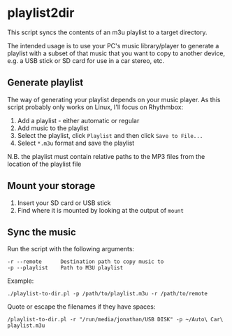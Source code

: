 # playlist2dir

This script syncs the contents of an m3u playlist to a target directory.

The intended usage is to use your PC's music library/player to generate a playlist with a subset of that music that you
want to copy to another device, e.g. a USB stick or SD card for use in a car stereo, etc.

## Generate playlist

The way of generating your playlist depends on your music player. As this script probably only works on Linux,
I'll focus on Rhythmbox:

1. Add a playlist - either automatic or regular
1. Add music to the playlist
1. Select the playlist, click `Playlist` and then click `Save to File...`
1. Select `*.m3u` format and save the playlist

N.B. the playlist must contain relative paths to the MP3 files from the location of the playlist file

## Mount your storage

1. Insert your SD card or USB stick
1. Find where it is mounted by looking at the output of `mount`

## Sync the music

Run the script with the following arguments:

```
-r --remote      Destination path to copy music to
-p --playlist    Path to M3U playlist
```

Example:

```
./playlist-to-dir.pl -p /path/to/playlist.m3u -r /path/to/remote
```

Quote or escape the filenames if they have spaces:

```
/playlist-to-dir.pl -r "/run/media/jonathan/USB DISK" -p ~/Auto\ Car\ playlist.m3u
```
